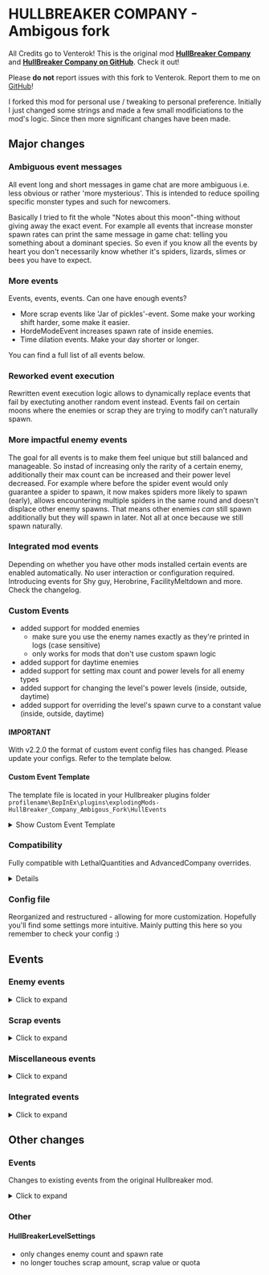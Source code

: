# HULLBREAKER COMPANY - Ambigous fork

All Credits go to Venterok! This is the original mod [**HullBreaker Company**](https://thunderstore.io/c/lethal-company/p/Venterok/HullBreaker_Company/) and [**HullBreaker Company on GitHub**](https://github.com/Venterok/HullBreakerCompany). Check it out!

Please **do not** report issues with this fork to Venterok. Report them to me on [GitHub](https://github.com/YoBii/HullBreakerCompany/issues)!

I forked this mod for personal use / tweaking to personal preference. Initially I just changed some strings and made a few small modificiations to the mod's logic.
Since then more significant changes have been made.

## Major changes

### Ambiguous event messages
All event long and short messages in game chat are more ambiguous i.e. less obvious or rather 'more mysterious'. This is intended to reduce spoiling specific monster types and such for newcomers.

Basically I tried to fit the whole "Notes about this moon"-thing without giving away the exact event.
For example all events that increase monster spawn rates can print the same message in game chat: telling you something about a dominant species.
So even if you know all the events by heart you don't necessarily know whether it's spiders, lizards, slimes or bees you have to expect.

### More events
Events, events, events. Can one have enough events?
* More scrap events like 'Jar of pickles'-event. Some make your working shift harder, some make it easier.
* HordeModeEvent increases spawn rate of inside enemies.
* Time dilation events. Make your day shorter or longer.

You can find a full list of all events below.

### Reworked event execution
Rewritten event execution logic allows to dynamically replace events that fail by exectuting another random event instead.
Events fail on certain moons where the enemies or scrap they are trying to modify can't naturally spawn.

### More impactful enemy events
The goal for all events is to make them feel unique but still balanced and manageable.
So instad of increasing only the rarity of a certain enemy, additionally their max count can be increased and their power level decreased.
For example where before the spider event would only guarantee a spider to spawn, it now makes spiders more likely to spawn (early), allows encountering multiple spiders in the same round and doesn't displace other enemy spawns.
That means other enemies *can* still spawn additionally but they will spawn in later. Not all at once because we still spawn naturally.

### Integrated mod events
Depending on whether you have other mods installed certain events are enabled automatically. No user interaction or configuration required.
Introducing events for Shy guy, Herobrine, FacilityMeltdown and more. Check the changelog.

### Custom Events
* added support for modded enemies
	* make sure you use the enemy names exactly as they're printed in logs (case sensitive)
	* only works for mods that don't use custom spawn logic
* added support for daytime enemies
* added support for setting max count and power levels for all enemy types
* added support for changing the level's power levels (inside, outside, daytime)
* added support for overriding the level's spawn curve to a constant value  (inside, outside, daytime)

#### IMPORTANT
With v2.2.0 the format of custom event config files has changed. Please update your configs. Refer to the template below.

#### Custom Event Template

The template file is located in your Hullbreaker plugins folder `profilename\BepInEx\plugins\explodingMods-HullBreaker_Company_Ambigous_Fork\HullEvents`
<details>
	<summary>Show Custom Event Template</summary>

```
# CustomEvent Template
# I recommend you create a copy of this template and edit that.
# The filename doesn't matter. You can name it whatever you like.

# Change the line below to [ENABLED] or delete it to enable this custom event. 
[DISABLED]

# EVENT ID - REQUIRED
# The internal event name
EventID = CustomEventName

# EVENT WEIGHT - REQUIRED
# Default weighted rarity of the event
EventWeight = 0

# MESSAGES - REQUIRED
# The long form message printed to in-game chat when the event is active
# You can add multiple messages separated by semicolon (first message; second message; ..)
InGameMessage = My first custom event chat message; My second custom event chat message

# SHORT MESSAGES - REQUIRED
# The short form message printed to in-game chat when the event is active
# You can add multiple messages separated by semicolon (FIRST; SECOND; ..)
InGameShortMessage = FIRST; SECOND; THIRD

# ENEMY LISTS
# Enemies followed by their modifiers, seperated by comma
# Event will be skipped when ONE or more of these are missing from the level's enemy list
# Format: enemyName:rarity:maxcount:power, ..
# enemyName: the name of the enemy. Must be identical to what's printed in hullbreaker logs/console
# rarity: the rarity to set (in % of the total enemy rarity i.e. 100 makes it 50:50), -1 to not change
# maxcount: spawn up to this amount, -1 to not change, can be omitted
# power: override the enemy's power level, -1 to not change, can be omitted

# INSIDE ENEMIES - OPTIONAL
# EXAMPLE: Centipede:100:10:-1, SandSpider:100:8:1
SpawnableEnemies = enemyName:rarity:maxcount:power, enemyName:rarity:maxcount:power

# OUTSIDE ENEMIES - OPTIONAL
# EXAMPLE: MouthDog:100:20:1, SandWorm:100:5:0
SpawnableOutsideEnemies = enemyName:rarity:maxcount:power, enemyName:rarity:maxcount:power

# DAYTIME ENEMIES - OPTIONAL
# EXAMPLE: RedLocustBees:-1:10:0
SpawnableDaytimeEnemies = enemyName:rarity

# SCRAP LIST - OPTIONAL
# List of scrap items and their rarity, seperated by comma
# Event will be skipped when ALL of these are missing from the level's loot table
# scrapName = the name of the scrap item. Must be identical to what's printed in hullbreaker logs/console
# rarity = the rarity to set (in % of the total scrap rarity i.e. 100 makes it 50:50) 
# EXAMPLE SpawnableScrap = Big Bolt:10, Cookie mold pan:20, Teeth:50
SpawnableScrap = scrapName:rarity

# MAX ENEMY POWER - OPTIONAL
# Increase the level's inside monster power cap by this number. Set to 0 to disable
GlobalPowerIncrease = 0

# MAX OUTSIDE ENEMY POWER - OPTIONAL
# Increase the level's outside monster power cap by this number. Set to 0 to disable
GlobalOutsidePowerIncrease = 0

# MAX DAYTIME ENEMY POWER - OPTIONAL
# Increase the level's daytime monster power cap by this number. Set to 0 to disable
GlobalDaytimePowerIncrease = 0

# ENEMY SPAWN RATE OVERRIDE - OPTIONAL
# Override the global spawn rate to a constant value. Think number of enemies to spawn per wave. 256 will spawn everything instantly. Set to 0 to disable
GlobalInsideSpawnRateOverride = 0 

# OUTSIDE ENEMY SPAWN RATE OVERRIDE - OPTIONAL
# Override the global outside spawn rate to a constant value. 256 will front load the outside enemy spawning. Set to 0 to disable
GlobalOutsideSpawnRateOverride = 0

# DAYTIME ENEMY SPAWN RATE OVERRIDE - OPTIONAL
# Override the global daytime spawn rate to a constant value. Think number of enemies to spawn per wave. 256 will spawn everything instantly. Set to 0 to disable
GlobalDaytimeSpawnRateOverride = 0
```
</details>

### Compatibility
Fully compatible with LethalQuantities and AdvancedCompany overrides.
<details>

Using these mods you can allow events that are otherwise not available on certain moons by setting the respective monster or scrap rarity to at least `1`.
For example with vanilla moon configuration you can't get Jester event on Experimentation because Jesters don't spawn there.
Using the tool of your choice set the Jester's rarity to `1` or any larger number. This will enable the Jester event on that moon.
</details>

### Config file
Reorganized and restructured - allowing for more customization. Hopefully you'll find some settings more intuitive.
Mainly putting this here so you remember to check your config :)


## Events

### Enemy events
<details>
	<summary>Click to expand</summary>

All enemy events increase the repective enemy's spawn chance. Some additionally increase their max count and decrease their power level to varying degrees.

They are designed to be impactful and create unique situations but still be manageable overall. Check your logs for what is changed exactly. 

Event | Details
------ | ------
Arachnophobia   | Bunker spiders are more likely to spawn. There can be two or even more. Recommended mod: Arachnophilia
Bee   | Bee hives are more likely to spawn and you can find a lot of them. This also increases daytime enemy spawns overall (take note LQ users).
Butler   | Butler spawns more likely and there's potentially more of them. They don't count to overall enemy cap.
DevochkaPizdec  | Ghost girls spawn more frequently and there can be more than one. Don't loose your head out there.
FlowerMan   | Brackens spawn more frequently and in larger quantities. They often move together but can separate and give you a really bad time.
Hell   | Jesters. Yes, multiple. Good luck.
HoarderBug   | Hoarding Bugs spawn a lot more frequently and in much larger quantities. It's a race for scrap - who will capture the most?
Lizards   | Puffers / Spore Lizards are more likely to spawn and there's more of them. They don't count to overall enemy cap.
Masked   | Masked enemy are more likely to spawn and there's more of them. They don't count to overall enemy cap.
Nutcracker   | Nutcrackers are more likely to spawn and there's more of them. They don't count to overall enemy cap.
Slime   | Hygrodere / Blobs spawn more frequently and in much larger quantities. Recommended mod: RandomSlimeColor, RandomEnemiesSize.
SpringMan   | Coil-heads are more likely to spawn and there can be a lot of them. Keep you eyes peeled.
</details>

### Scrap events
<details>
	<summary>Click to expand</summary>

Scrap events generally change the weights of certain scrap in the loot table to make them more common.

Most of these have been made with ImmersiveScrap in mind. They work perfectly fine without but balance might be off.

Event | Details
------ | ------
Armday   | Incerases spawn chance of heavy loot
BabkinPogreb   | Spawns a lot of pickle jars
ChristmasEve   | Spawns a lot of presents
Clownshow (Girl)   | Spawns a lot of scrap that can make noise like horns
DayDrinking   | Spawns a lot of alcoholic beverages
LuckyDay   | Increases chance for very valuable loot to spawn
SelfDefense   | Spawns a lot of weapon-like scrap items
</details>


### Miscellaneous events
<details>
	<summary>Click to expand</summary>

Traps events, time events and even some gameplay changing events.

You might need to change your strategy so keep your eyes open for these!

Event | Details
------ | ------
EnemyBounty   | The company pays money for killing monsters. Per enemy reward + final reward (configurable, read below)
HackedTurrets   | All turrets are permanently disabled
HordeMode   | Spawns enemies early and in large amounts
HullBreak   | Take a break. The company sends a bonus payment
LandMine   | Spawns a lot of landmines
NothingEvent | This is used to balance the chance of any event occuring. This event = no event
OnAPowderKeg  | Spawns more landmines. Landmines will randomly explode throughout the day.
OneForAll  | When the first crew member dies, the ship's autopilot is immediately instructed to leave (like voting, you have two hours)
OpenTheNoor  | All big security doors start in closed state
OutSideEnemyDay  | Frontloads outside enemy spawns to occur early in the day. Like eclipsed but only outside.
SpikeTrap  | Spawns a lot of spike traps (might have no effect in some custom interiors)
TimeAnomaly  | Time passes faster
TimeDilation  | Time passes slower
TurretEvent  | Spawns a lot of turrets

</details>

### Integrated events
<details>
	<summary>Click to expand</summary>

List of events integrated with others mods (from all event categories). 

Event | Required Mod | Details
------ | ------ | ------
Boomba   | LethalThings | Increases boomba spawn chance and max count significantly.
Herobrine   | HerobrineMod | Increases Herobrine spawn chance. Can spawn  up to 2. Doesn't count towards power level.
ShyGuyEvent  | Scopophobia | Increases ShyGuy spawn chance and allows more to spawn - drastically increasing chance of actually finding one.
Meltdown   | FacilityMeltdown | Will trigger the meltdown event sometime during the day (random between early noon and midnight)
AC_Bunny  | AdvancedCompany | Increases spawn chance of AdvancedCompany unique item: Bunny ears
AC_Controller  | AdvancedCompany | Increases spawn chance of AdvancedCompany unique item: Controller (Pietsmiet)
AC_RGBShoes  | AdvancedCompany | Increases spawn chance of AdvancedCompany unique item: Light Shoes
</details>

## Other changes

### Events

Changes to existing events from the original Hullbreaker mod.
<details>
	<summary>Click to expand</summary>

#### EnemyBountyEvent
* The amount of credits rewarded for each kill is now random. Similar to an above average scrap item
	* Min/Max is configurable
* The amount rewarded will show in game chat
* New config: Limit the amount of rewards. The final reward will pay 150% of Max
 
#### HullBreakEvent
* The amount of bonus credits you receive is now random
	* Min/Max is configurable
* The amount will show in game chat

#### NothingEvent
* When the mod randomly selects _NothingEvent_ (no event) the event message is omitted from chat. With event counts this makes it so events seem more random especially when combined with the option that increments the number of events every day. With high `EventCount` it simply prevents flooding the chat with empty lines from NothingEvent to a point where things become unreadable. This depends on your configuration (event count and event weights) of course
* When all events on a given day are NothingEvent the entire NOTES ABOUT MOON section is omitted from game chat

#### OnAPowderKegEvent
* Now explodes mines periodically. Respects custom day lengths

#### Readded events
* TurretsEvent, OneForAllEvent, MaskedEvent
</details>

### Other
#### HullBreakerLevelSettings
* only changes enemy count and spawn rate
* no longer touches scrap amount, scrap value or quota